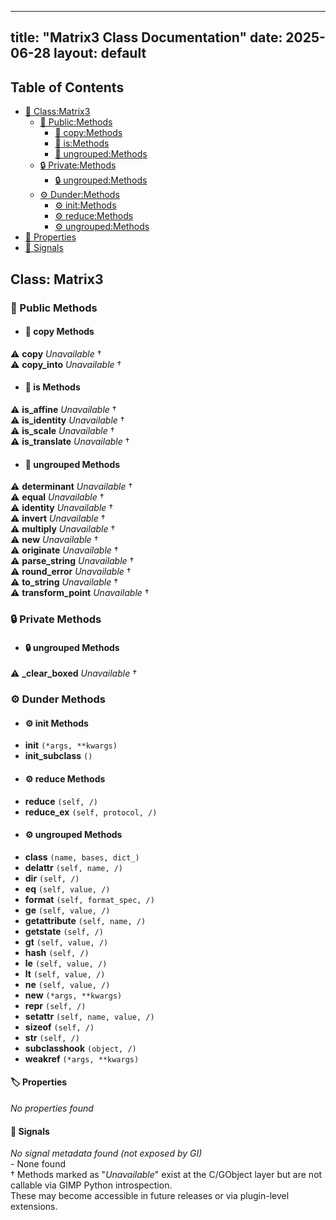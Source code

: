 <!-- Formatted by A³BS formatter.py -->
<!-- Generated by A³BS document.py -->
---
title: "Matrix3 Class Documentation"
date: 2025-06-28
layout: default
---

## Table of Contents
- [🔧 Class:Matrix3](#class-matrix3)
  - [ 🔹 Public:Methods](#public-methods)
    - [ 🔹 copy:Methods](#copy-methods)
    - [ 🔹 is:Methods](#is-methods)
    - [ 🔹 ungrouped:Methods](#ungrouped-methods)
  - [ 🔒 Private:Methods](#private-methods)
    - [ 🔒 ungrouped:Methods](#ungrouped-methods)
  - [ ⚙ Dunder:Methods](#dunder-methods)
    - [ ⚙ init:Methods](#init-methods)
    - [ ⚙ reduce:Methods](#reduce-methods)
    - [ ⚙ ungrouped:Methods](#ungrouped-methods)
- [🔧 Properties](#properties-)
- [🔧 Signals](#signals-)
## Class: Matrix3
### 🔹 Public Methods
<a name="public-methods"></a>
- #### 🔹 copy Methods
<a name="copy-methods"></a>
⚠️ **copy** _Unavailable_ †<br>
⚠️ **copy_into** _Unavailable_ †<br>
- #### 🔹 is Methods
<a name="is-methods"></a>
⚠️ **is_affine** _Unavailable_ †<br>
⚠️ **is_identity** _Unavailable_ †<br>
⚠️ **is_scale** _Unavailable_ †<br>
⚠️ **is_translate** _Unavailable_ †<br>
- #### 🔹 ungrouped Methods
<a name="ungrouped-methods"></a>
⚠️ **determinant** _Unavailable_ †<br>
⚠️ **equal** _Unavailable_ †<br>
⚠️ **identity** _Unavailable_ †<br>
⚠️ **invert** _Unavailable_ †<br>
⚠️ **multiply** _Unavailable_ †<br>
⚠️ **new** _Unavailable_ †<br>
⚠️ **originate** _Unavailable_ †<br>
⚠️ **parse_string** _Unavailable_ †<br>
⚠️ **round_error** _Unavailable_ †<br>
⚠️ **to_string** _Unavailable_ †<br>
⚠️ **transform_point** _Unavailable_ †<br>
### 🔒 Private Methods
<a name="private-methods"></a>
- #### 🔒 ungrouped Methods
<a name="ungrouped-methods"></a>
⚠️ **_clear_boxed** _Unavailable_ †<br>
### ⚙ Dunder Methods
<a name="dunder-methods"></a>
- #### ⚙ init Methods
<a name="init-methods"></a>
  - **__init__** `(*args, **kwargs)`<br>
  - **__init_subclass__** `()`<br>
- #### ⚙ reduce Methods
<a name="reduce-methods"></a>
  - **__reduce__** `(self, /)`<br>
  - **__reduce_ex__** `(self, protocol, /)`<br>
- #### ⚙ ungrouped Methods
<a name="ungrouped-methods"></a>
  - **__class__** `(name, bases, dict_)`<br>
  - **__delattr__** `(self, name, /)`<br>
  - **__dir__** `(self, /)`<br>
  - **__eq__** `(self, value, /)`<br>
  - **__format__** `(self, format_spec, /)`<br>
  - **__ge__** `(self, value, /)`<br>
  - **__getattribute__** `(self, name, /)`<br>
  - **__getstate__** `(self, /)`<br>
  - **__gt__** `(self, value, /)`<br>
  - **__hash__** `(self, /)`<br>
  - **__le__** `(self, value, /)`<br>
  - **__lt__** `(self, value, /)`<br>
  - **__ne__** `(self, value, /)`<br>
  - **__new__** `(*args, **kwargs)`<br>
  - **__repr__** `(self, /)`<br>
  - **__setattr__** `(self, name, value, /)`<br>
  - **__sizeof__** `(self, /)`<br>
  - **__str__** `(self, /)`<br>
  - **__subclasshook__** `(object, /)`<br>
  - **__weakref__** `(*args, **kwargs)`<br>
#### 🏷️ Properties
<a name="properties-"></a>
_No properties found_
<br>
#### 📣 Signals
<a name="signals-"></a>
_No signal metadata found (not exposed by GI)_
<br>- None found
<br>† Methods marked as "_Unavailable_" exist at the C/GObject layer but are not callable via GIMP Python introspection.  
These may become accessible in future releases or via plugin-level extensions.